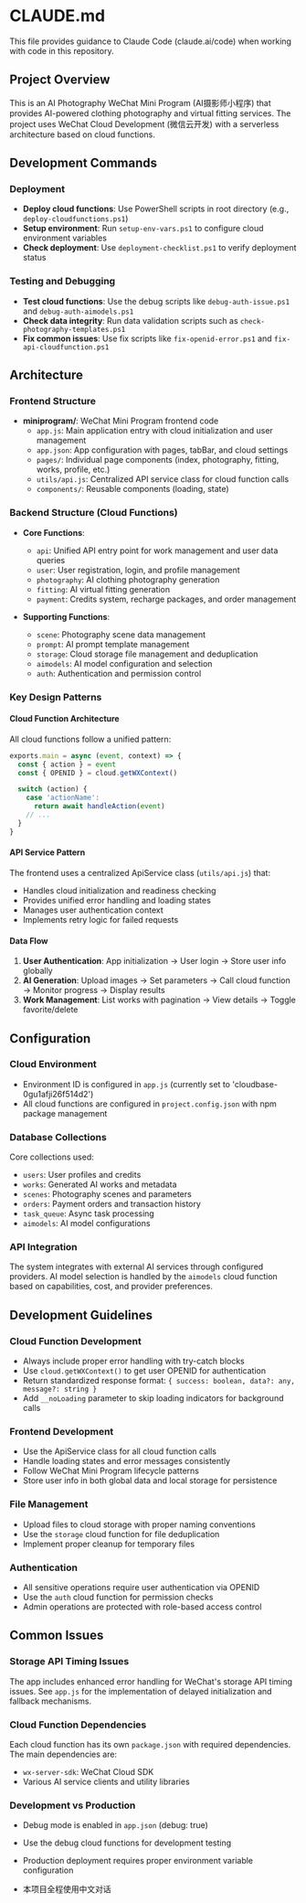 # CLAUDE.md

This file provides guidance to Claude Code (claude.ai/code) when working with code in this repository.

## Project Overview

This is an AI Photography WeChat Mini Program (AI摄影师小程序) that provides AI-powered clothing photography and virtual fitting services. The project uses WeChat Cloud Development (微信云开发) with a serverless architecture based on cloud functions.

## Development Commands

### Deployment
- **Deploy cloud functions**: Use PowerShell scripts in root directory (e.g., `deploy-cloudfunctions.ps1`)
- **Setup environment**: Run `setup-env-vars.ps1` to configure cloud environment variables
- **Check deployment**: Use `deployment-checklist.ps1` to verify deployment status

### Testing and Debugging
- **Test cloud functions**: Use the debug scripts like `debug-auth-issue.ps1` and `debug-auth-aimodels.ps1`
- **Check data integrity**: Run data validation scripts such as `check-photography-templates.ps1`
- **Fix common issues**: Use fix scripts like `fix-openid-error.ps1` and `fix-api-cloudfunction.ps1`

## Architecture

### Frontend Structure
- **miniprogram/**: WeChat Mini Program frontend code
  - `app.js`: Main application entry with cloud initialization and user management
  - `app.json`: App configuration with pages, tabBar, and cloud settings
  - `pages/`: Individual page components (index, photography, fitting, works, profile, etc.)
  - `utils/api.js`: Centralized API service class for cloud function calls
  - `components/`: Reusable components (loading, state)

### Backend Structure (Cloud Functions)
- **Core Functions**:
  - `api`: Unified API entry point for work management and user data queries
  - `user`: User registration, login, and profile management
  - `photography`: AI clothing photography generation
  - `fitting`: AI virtual fitting generation
  - `payment`: Credits system, recharge packages, and order management

- **Supporting Functions**:
  - `scene`: Photography scene data management
  - `prompt`: AI prompt template management
  - `storage`: Cloud storage file management and deduplication
  - `aimodels`: AI model configuration and selection
  - `auth`: Authentication and permission control

### Key Design Patterns

#### Cloud Function Architecture
All cloud functions follow a unified pattern:
```javascript
exports.main = async (event, context) => {
  const { action } = event
  const { OPENID } = cloud.getWXContext()

  switch (action) {
    case 'actionName':
      return await handleAction(event)
    // ...
  }
}
```

#### API Service Pattern
The frontend uses a centralized ApiService class (`utils/api.js`) that:
- Handles cloud initialization and readiness checking
- Provides unified error handling and loading states
- Manages user authentication context
- Implements retry logic for failed requests

#### Data Flow
1. **User Authentication**: App initialization → User login → Store user info globally
2. **AI Generation**: Upload images → Set parameters → Call cloud function → Monitor progress → Display results
3. **Work Management**: List works with pagination → View details → Toggle favorite/delete

## Configuration

### Cloud Environment
- Environment ID is configured in `app.js` (currently set to 'cloudbase-0gu1afji26f514d2')
- All cloud functions are configured in `project.config.json` with npm package management

### Database Collections
Core collections used:
- `users`: User profiles and credits
- `works`: Generated AI works and metadata
- `scenes`: Photography scenes and parameters
- `orders`: Payment orders and transaction history
- `task_queue`: Async task processing
- `aimodels`: AI model configurations

### API Integration
The system integrates with external AI services through configured providers. AI model selection is handled by the `aimodels` cloud function based on capabilities, cost, and provider preferences.

## Development Guidelines

### Cloud Function Development
- Always include proper error handling with try-catch blocks
- Use `cloud.getWXContext()` to get user OPENID for authentication
- Return standardized response format: `{ success: boolean, data?: any, message?: string }`
- Add `__noLoading` parameter to skip loading indicators for background calls

### Frontend Development
- Use the ApiService class for all cloud function calls
- Handle loading states and error messages consistently
- Follow WeChat Mini Program lifecycle patterns
- Store user info in both global data and local storage for persistence

### File Management
- Upload files to cloud storage with proper naming conventions
- Use the `storage` cloud function for file deduplication
- Implement proper cleanup for temporary files

### Authentication
- All sensitive operations require user authentication via OPENID
- Use the `auth` cloud function for permission checks
- Admin operations are protected with role-based access control

## Common Issues

### Storage API Timing Issues
The app includes enhanced error handling for WeChat's storage API timing issues. See `app.js` for the implementation of delayed initialization and fallback mechanisms.

### Cloud Function Dependencies
Each cloud function has its own `package.json` with required dependencies. The main dependencies are:
- `wx-server-sdk`: WeChat Cloud SDK
- Various AI service clients and utility libraries

### Development vs Production
- Debug mode is enabled in `app.json` (debug: true)
- Use the debug cloud functions for development testing
- Production deployment requires proper environment variable configuration

- 本项目全程使用中文对话